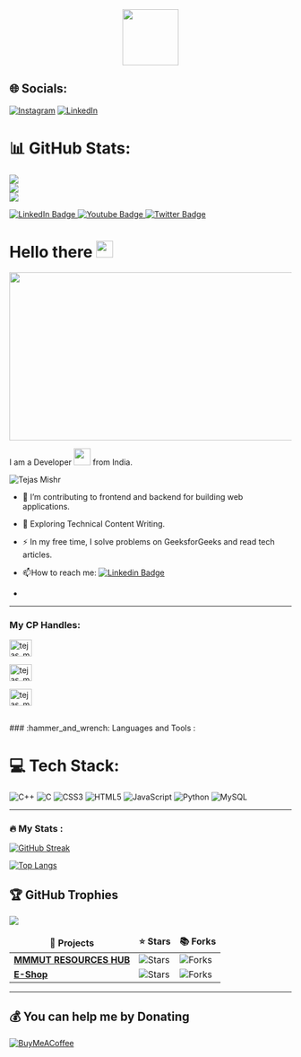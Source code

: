 <div id="header" align="center">
  <img src="https://media.giphy.com/media/M9gbBd9nbDrOTu1Mqx/giphy.gif" width="100"/>
</div>

## 🌐 Socials:
[![Instagram](https://img.shields.io/badge/Instagram-%23E4405F.svg?logo=Instagram&logoColor=white)](https://instagram.com/tejasmishr) [![LinkedIn](https://img.shields.io/badge/LinkedIn-%230077B5.svg?logo=linkedin&logoColor=white)](https://linkedin.com/in/tejasmishr) 


# 📊 GitHub Stats:
![](https://github-readme-stats.vercel.app/api?username=tejasmishr&theme=dark&hide_border=false&include_all_commits=false&count_private=false)<br/>
![](https://github-readme-streak-stats.herokuapp.com/?user=tejasmishr&theme=dark&hide_border=false)<br/>
![](https://github-readme-stats.vercel.app/api/top-langs/?username=tejasmishr&theme=dark&hide_border=false&include_all_commits=false&count_private=false&layout=compact)


<div id="badges">
  <a href="https://www.linkedin.com/in/tejasmishr/">
    <img src="https://img.shields.io/badge/LinkedIn-blue?style=for-the-badge&logo=linkedin&logoColor=white" alt="LinkedIn Badge"/>
  </a>
  <a href="#">
    <img src="https://img.shields.io/badge/YouTube-red?style=for-the-badge&logo=youtube&logoColor=white" alt="Youtube Badge"/>
  </a>
  <a href="#">
    <img src="https://img.shields.io/badge/Twitter-blue?style=for-the-badge&logo=twitter&logoColor=white" alt="Twitter Badge"/>
  </a>
</div>

<h1>
  Hello there
  <img src="https://i.makeagif.com/media/6-05-2022/lHz0FP.gif" width="30px"/>
</h1>


<div align="center">
  <img src="https://media.giphy.com/media/dWesBcTLavkZuG35MI/giphy.gif" width="600" height="300"/>
</div>

I am a Developer <img src="https://media.giphy.com/media/WUlplcMpOCEmTGBtBW/giphy.gif" width="30"> from India.

<p align="left"> <img src="https://komarev.com/ghpvc/?username=tejasmishr&label=Profile%20views&color=0e75b6&style=flat" alt="Tejas Mishr" /> </p>

- :telescope: I’m contributing to frontend and backend for building web applications.

- :seedling: Exploring Technical Content Writing.

- :zap: In my free time, I solve problems on GeeksforGeeks and read tech articles.

- :mailbox:How to reach me: [![Linkedin Badge](https://img.shields.io/badge/-kakbar-blue?style=flat&logo=Linkedin&logoColor=white)](https://www.linkedin.com/in/tejasmishr/)
- 
---
<h3 align="left">My CP Handles:</h3>
<p align="left">
  
  <a href="https://codeforces.com/profile/tejas_mishr" target="blank"><img align="center" src="https://raw.githubusercontent.com/rahuldkjain/github-profile-readme-generator/master/src/images/icons/Social/codeforces.svg" alt="tejas_mishr" height="30" width="40" /></a>
  
<!--   <a href="https://www.codechef.com/users/tejas" target="blank"><img align="center" src="https://cdn.jsdelivr.net/npm/simple-icons@3.1.0/icons/codechef.svg" alt="tejas height="30" width="40" /></a> -->
  
  <a href="https://www.hackerrank.com/tejasmishr" target="blank"><img align="center" src="https://raw.githubusercontent.com/rahuldkjain/github-profile-readme-generator/master/src/images/icons/Social/hackerrank.svg" alt="tejas_mishr" height="30" width="40" /></a>
  
  <a href="https://www.leetcode.com/tejas_mishr" target="blank"><img align="center" src="https://raw.githubusercontent.com/rahuldkjain/github-profile-readme-generator/master/src/images/icons/Social/leet-code.svg" alt="tejas_mishr" height="30" width="40" /></a>
<!--   <a href="https://www.hackerearth.com/tejas" target="blank"><img align="center" src="https://raw.githubusercontent.com/rahuldkjain/github-profile-readme-generator/master/src/images/icons/Social/hackerearth.svg" alt="tejas" height="30" width="40" /></a> -->
<!--   <a href="https://auth.geeksforgeeks.org/user/username" target="blank"><img align="center" src="https://raw.githubusercontent.com/rahuldkjain/github-profile-readme-generator/master/src/images/icons/Social/geeks-for-geeks.svg" alt="tejas" height="30" width="40" /></a> -->
</p>
<br/>
### :hammer_and_wrench: Languages and Tools :


# 💻 Tech Stack:
![C++](https://img.shields.io/badge/c++-%2300599C.svg?style=for-the-badge&logo=c%2B%2B&logoColor=white) ![C](https://img.shields.io/badge/c-%2300599C.svg?style=for-the-badge&logo=c&logoColor=white) ![CSS3](https://img.shields.io/badge/css3-%231572B6.svg?style=for-the-badge&logo=css3&logoColor=white) ![HTML5](https://img.shields.io/badge/html5-%23E34F26.svg?style=for-the-badge&logo=html5&logoColor=white) ![JavaScript](https://img.shields.io/badge/javascript-%23323330.svg?style=for-the-badge&logo=javascript&logoColor=%23F7DF1E) ![Python](https://img.shields.io/badge/python-3670A0?style=for-the-badge&logo=python&logoColor=ffdd54) ![MySQL](https://img.shields.io/badge/mysql-%2300f.svg?style=for-the-badge&logo=mysql&logoColor=white)



---

### :fire: My Stats :
[![GitHub Streak](http://github-readme-streak-stats.herokuapp.com?user=tejasmishr&theme=dark&background=000000)](https://git.io/streak-stats)


[![Top Langs](https://github-readme-stats.vercel.app/api/top-langs/?username=tejasmishr&layout=compact&theme=vision-friendly-dark)](https://github.com/anuraghazra/github-readme-stats)

## 🏆 GitHub Trophies
![](https://github-profile-trophy.vercel.app/?username=tejasmishr&theme=radical&no-frame=false&no-bg=true&margin-w=4)


<table>
  <thead align="center">
    <tr border: none;>
      <td><b>🎁 Projects</b></td>
      <td><b>⭐ Stars</b></td>
      <td><b>📚 Forks</b></td>
    </tr>
  </thead>
  <tbody>
    <tr>
      <td><a href="https://github.com/tejasmishr/MMMUTRESO"><b>MMMUT RESOURCES HUB</b></a></td>
      <td><img alt="Stars" src="https://img.shields.io/static/v1?label=stars&message=6&color=343b41?color=blue"/></td>
      <td><img alt="Forks" src="https://img.shields.io/static/v1?label=forks&message=8&color=343b41?color=blue"/></td>
    </tr>
    <tr>
      <td><a href="https://github.com/tejasmishr/e-shop"><b>E-Shop</b></a></td>
      <td><img alt="Stars" src="https://img.shields.io/static/v1?label=stars&message=0&color=343b41?color=blue"/></td>
      <td><img alt="Forks" src="https://img.shields.io/static/v1?label=forks&message=0&color=343b41?color=blue"/></td>
    </tr>
  </tbody>
</table>





-----

  ## 💰 You can help me by Donating
  [![BuyMeACoffee](https://img.shields.io/badge/Buy%20Me%20a%20Coffee-ffdd00?style=for-the-badge&logo=buy-me-a-coffee&logoColor=black)](https://buymeacoffee.com/tejasmishr) 








